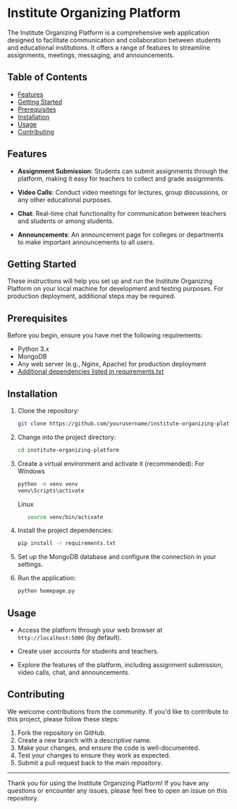 # Institute Organizing Platform

The Institute Organizing Platform is a comprehensive web application designed to facilitate communication and collaboration between students and educational institutions. It offers a range of features to streamline assignments, meetings, messaging, and announcements.

## Table of Contents

- [Features](#features)
- [Getting Started](#getting-started)
- [Prerequisites](#prerequisites)
- [Installation](#installation)
- [Usage](#usage)
- [Contributing](#contributing)

## Features

- **Assignment Submission**: Students can submit assignments through the platform, making it easy for teachers to collect and grade assignments.

- **Video Calls**: Conduct video meetings for lectures, group discussions, or any other educational purposes.

- **Chat**: Real-time chat functionality for communication between teachers and students or among students.

- **Announcements**: An announcement page for colleges or departments to make important announcements to all users.

## Getting Started

These instructions will help you set up and run the Institute Organizing Platform on your local machine for development and testing purposes. For production deployment, additional steps may be required.

## Prerequisites

Before you begin, ensure you have met the following requirements:

- Python 3.x
- MongoDB
- Any web server (e.g., Nginx, Apache) for production deployment
- [Additional dependencies listed in requirements.txt](requirements.txt)

## Installation

1. Clone the repository:

   ```bash
   git clone https://github.com/yourusername/institute-organizing-platform.git
   ```

2. Change into the project directory:

   ```bash
   cd institute-organizing-platform
   ```

3. Create a virtual environment and activate it (recommended):
   For Windows

   ```bash
   python -m venv venv
   venv\Scripts\activate
   ```

   Linux

   ```bash
      source venv/bin/activate
   ```

4. Install the project dependencies:

   ```bash
   pip install -r requirements.txt
   ```

5. Set up the MongoDB database and configure the connection in your settings.

6. Run the application:

   ```bash
   python homepage.py
   ```

## Usage

- Access the platform through your web browser at `http://localhost:5000` (by default).

- Create user accounts for students and teachers.

- Explore the features of the platform, including assignment submission, video calls, chat, and announcements.

## Contributing

We welcome contributions from the community. If you'd like to contribute to this project, please follow these steps:

1. Fork the repository on GitHub.
2. Create a new branch with a descriptive name.
3. Make your changes, and ensure the code is well-documented.
4. Test your changes to ensure they work as expected.
5. Submit a pull request back to the main repository.

---

Thank you for using the Institute Organizing Platform! If you have any questions or encounter any issues, please feel free to open an issue on this repository.
